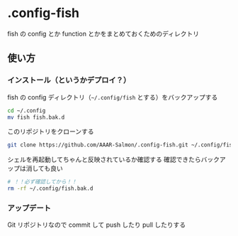 # .config-fish

fish の config とか function とかをまとめておくためのディレクトリ

## 使い方

### インストール（というかデプロイ？）

fish の config ディレクトリ（`~/.config/fish` とする）をバックアップする

```sh
cd ~/.config
mv fish fish.bak.d
```

このリポジトリをクローンする

```sh
git clone https://github.com/AAAR-Salmon/.config-fish.git ~/.config/fish
```

シェルを再起動してちゃんと反映されているか確認する
確認できたらバックアップは消しても良い

```sh
# ！！必ず確認してから！！
rm -rf ~/.config/fish.bak.d
```

### アップデート

Git リポジトリなので commit して push したり pull したりする
